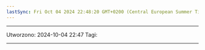 ```yaml
---
lastSync: Fri Oct 04 2024 22:48:20 GMT+0200 (Central European Summer Time)
---
```

---
Utworzono: 2024-10-04 22:47
Tagi: 

---
